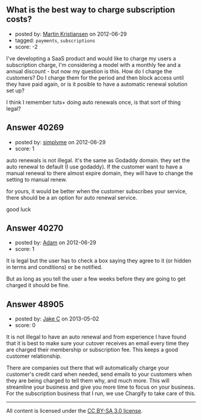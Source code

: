 ## What is the best way to charge subscription costs?

- posted by: [Martin Kristiansen](https://stackexchange.com/users/-1/18432-martin-kristiansen) on 2012-06-29
- tagged: `payments`, `subscriptions`
- score: -2

I've developting a SaaS product and would like to charge my users a subscription charge, I'm considering a model with a monthly fee and a annual discount - but now my question is this.  How do I charge the customers? Do I charge them for the period and then block access until they have paid again, or is it posible to have a automatic renewal solution set up?

I think I remember tuts+ doing auto renewals once, is that sort of thing legal?

 


## Answer 40269

- posted by: [simplyme](https://stackexchange.com/users/-1/11458-simplyme) on 2012-06-29
- score: 1

auto renewals is not illegal. it's the same as Godaddy domain. they set the auto renewal to default (I use godaddy). If the customer want to have a manual renewal to there almost expire domain, they will have to change the setting to manual renew.

for yours, it would be better when the customer subscribes your service, there should be a an option for auto renewal service.

good luck


## Answer 40270

- posted by: [Adam](https://stackexchange.com/users/-1/18553-adam) on 2012-06-29
- score: 1

It is legal but the user has to check a box saying they agree to it (or hidden in terms and conditions) or be notified.

But as long as you tell the user a few weeks before they are going to get charged it should be fine.


## Answer 48905

- posted by: [Jake C](https://stackexchange.com/users/-1/26086-jake-c) on 2013-05-02
- score: 0

It is not illegal to have an auto renewal and from experience I have found that it is best to make sure your cutover receives an email every time they are charged their membership or subscription fee.  This keeps a good customer relationship.

There are companies out there that will automatically charge your customer's credit card when needed, send emails to your customers when they are being charged to tell them why, and much more.  This will streamline your business and give you more time to focus on your business.  For the subscription business that I run, we use Chargify to take care of this. 



---

All content is licensed under the [CC BY-SA 3.0 license](https://creativecommons.org/licenses/by-sa/3.0/).
